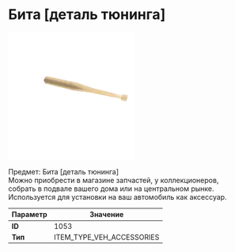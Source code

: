 # Бита [деталь тюнинга]

![Item Image](../img/1053.webp?raw=true)

Предмет: Бита [деталь тюнинга]<br>Можно приобрести в магазине запчастей, у коллекционеров,<br>собрать в подвале вашего дома или на центральном рынке.<br>Используется для установки на ваш автомобиль как аксессуар.


| Параметр | Значение |
|----------|----------|
| **ID** | 1053 |
| **Тип** | ITEM_TYPE_VEH_ACCESSORIES |

